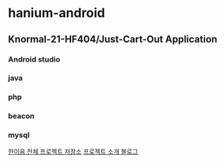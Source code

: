 # hanium-android

## Knormal-21-HF404/Just-Cart-Out Application 
### Android studio 
### java
### php
### beacon
### mysql

[한이음 전체 프로젝트 저장소](https://github.com/Knormal-21-HF404/Just-Cart-Out.git)
[프로젝트 소개 블로그](https://knormal-21-hf404.github.io/)
